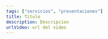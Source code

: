 ```yaml
---
tags: ["servicios", "presentaciones"]
title: Titulo
description: Descripcion
urlVideo: url del video
---
```


